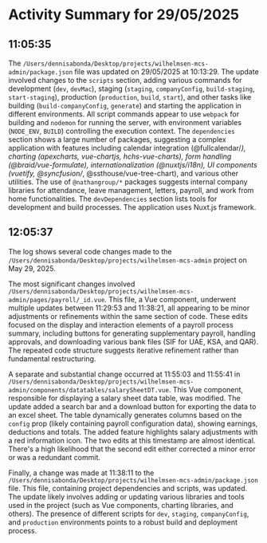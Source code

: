 # Activity Summary for 29/05/2025

## 11:05:35
The `/Users/dennisabonda/Desktop/projects/wilhelmsen-mcs-admin/package.json` file was updated on 29/05/2025 at 10:13:29.  The update involved changes to the `scripts` section, adding various commands for development (`dev`, `devMac`), staging (`staging`, `companyConfig`, `build-staging`, `start-staging`), production (`production`, `build`, `start`), and other tasks like building (`build-companyConfig`, `generate`) and starting the application in different environments.  All script commands appear to use `webpack` for building and `nodemon` for running the server, with environment variables (`NODE_ENV`, `BUILD`) controlling the execution context.  The `dependencies` section shows a large number of packages, suggesting a complex application with features including calendar integration (@fullcalendar/*), charting (apexcharts, vue-chartjs, hchs-vue-charts), form handling (@braid/vue-formulate),  internationalization (@nuxtjs/i18n), UI components (vuetify, @syncfusion/*, @ssthouse/vue-tree-chart), and various other utilities.  The use of `@nathangroup/*` packages suggests internal company libraries for attendance, leave management, letters, payroll, and work from home functionalities. The `devDependencies` section lists tools for development and build processes.  The application uses Nuxt.js framework.


## 12:05:37
The log shows several code changes made to the `/Users/dennisabonda/Desktop/projects/wilhelmsen-mcs-admin` project on May 29, 2025.

The most significant changes involved `/Users/dennisabonda/Desktop/projects/wilhelmsen-mcs-admin/pages/payroll/_id.vue`. This file, a Vue component, underwent multiple updates between 11:29:53 and 11:38:21, all appearing to be minor adjustments or refinements within the same section of code. These edits focused on the display and interaction elements of a payroll process summary, including  buttons for generating supplementary payroll,  handling approvals, and downloading various bank files (SIF for UAE, KSA, and QAR). The  repeated code structure suggests iterative refinement rather than fundamental restructuring.

A separate and substantial change occurred at 11:55:03 and 11:55:41 in `/Users/dennisabonda/Desktop/projects/wilhelmsen-mcs-admin/components/datatables/salarySheetDT.vue`.  This Vue component, responsible for displaying a salary sheet data table, was modified.  The update added a search bar and a download button for exporting the data to an excel sheet.  The table dynamically generates columns based on the `config` prop (likely containing payroll configuration data), showing earnings, deductions and totals.  The added feature highlights salary adjustments with a red information icon.  The two edits at this timestamp are almost identical.  There's a high likelihood that the second edit either corrected a minor error or was a redundant commit.


Finally, a change was made at 11:38:11 to the `/Users/dennisabonda/Desktop/projects/wilhelmsen-mcs-admin/package.json` file. This file, containing project dependencies and scripts, was updated. The update likely involves adding or updating  various libraries and tools used in the project (such as Vue components, charting libraries, and others). The presence of different scripts for `dev`, `staging`, `companyConfig`, and `production` environments points to a robust build and deployment process.
